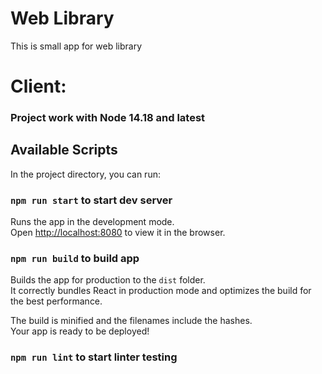 # Web Library
This is small app for web library

# Client:

### Project work with Node 14.18 and latest

## Available Scripts

In the project directory, you can run:

### `npm run start` to start dev server
Runs the app in the development mode.\
Open [http://localhost:8080](http://localhost:8080) to view it in the browser.

### `npm run build` to build app

Builds the app for production to the `dist` folder.\
It correctly bundles React in production mode and optimizes the build for the best performance.

The build is minified and the filenames include the hashes.\
Your app is ready to be deployed!


### `npm run lint` to start linter testing
